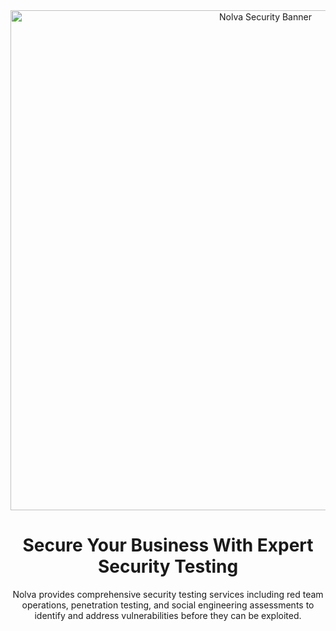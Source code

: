 <div align="center">
  <img src="https://s14.gifyu.com/images/bscsQ.png" alt="Nolva Security Banner" width="800"/>
</div>

<div align="center">
  <h1>Secure Your Business With Expert Security Testing</h1>
  
  <p>Nolva provides comprehensive security testing services including red team operations, penetration testing, and social engineering assessments to identify and address vulnerabilities before they can be exploited.</p>
</div>


